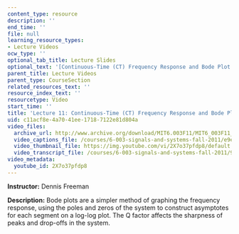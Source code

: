 ```yaml
---
content_type: resource
description: ''
end_time: ''
file: null
learning_resource_types:
- Lecture Videos
ocw_type: ''
optional_tab_title: Lecture Slides
optional_text: '[Continuous-Time (CT) Frequency Response and Bode Plot (PDF - 1.1MB)](/courses/6-003-signals-and-systems-fall-2011/resources/mit6_003f11_lec11)'
parent_title: Lecture Videos
parent_type: CourseSection
related_resources_text: ''
resource_index_text: ''
resourcetype: Video
start_time: ''
title: 'Lecture 11: Continuous-Time (CT) Frequency Response and Bode Plot'
uid: c11acf8e-4a70-41ee-1718-7122e81d804a
video_files:
  archive_url: http://www.archive.org/download/MIT6.003F11/MIT6_003F11_lec11_300k.mp4
  video_captions_file: /courses/6-003-signals-and-systems-fall-2011/e9e15bb6bd675cbea0e062a71b268604_2X7o37pfdp8.vtt
  video_thumbnail_file: https://img.youtube.com/vi/2X7o37pfdp8/default.jpg
  video_transcript_file: /courses/6-003-signals-and-systems-fall-2011/99ec4ca1ff0bf4896d16105e0313ed55_2X7o37pfdp8.pdf
video_metadata:
  youtube_id: 2X7o37pfdp8
---
```


**Instructor:** Dennis Freeman

**Description:** Bode plots are a simpler method of graphing the frequency response, using the poles and zeros of the system to construct asymptotes for each segment on a log-log plot. The Q factor affects the sharpness of peaks and drop-offs in the system.



